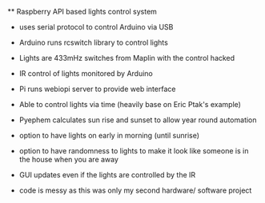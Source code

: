 ** Raspberry API based lights control system

- uses serial protocol to control Arduino via USB

- Arduino runs rcswitch library to control lights

- Lights are 433mHz switches from Maplin with the control hacked

- IR control of lights monitored by Arduino

- Pi runs webiopi server to provide web interface

- Able to control lights via time (heavily base on Eric Ptak's example)

- Pyephem calculates sun rise and sunset to allow year round automation

- option to have lights on early in morning (until sunrise)

- option to have randomness to lights to make it look like someone is in the house when you are away

- GUI updates even if the lights are controlled by the IR

- code is messy as this was only my second hardware/ software project
